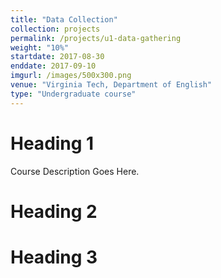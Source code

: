 ```yaml
---
title: "Data Collection"
collection: projects
permalink: /projects/u1-data-gathering
weight: "10%"
startdate: 2017-08-30
enddate: 2017-09-10
imgurl: /images/500x300.png
venue: "Virginia Tech, Department of English"
type: "Undergraduate course"
---
```


Heading 1
======

Course Description Goes Here.

Heading 2
======

Heading 3
======
